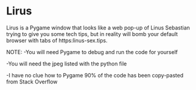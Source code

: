 # Lirus
Lirus is a Pygame window that looks like a web pop-up of Linus Sebastian trying to give you some tech tips, but in reality will bomb your default browser with tabs of https:linus-sex.tips.

NOTE:
-You will need Pygame to debug and run the code for yourself

-You will need the jpeg listed with the python file

-I have no clue how to Pygame 90% of the code has been copy-pasted from Stack Overflow


